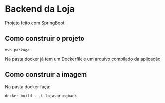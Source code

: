 # Backend da Loja

Projeto feito com SpringBoot

## Como construir o projeto

```
mvn package
```

Na pasta docker já tem um Dockerfile e um arquivo compilado da aplicação

## Como construir a imagem

Na pasta docker faça:

```
docker build . -t lojaspringback
```
